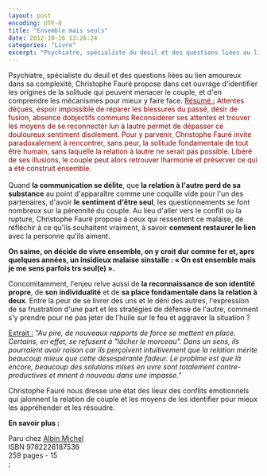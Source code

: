 ```yaml
---
layout: post
encoding: UTF-8
title: "Ensemble mais seuls"
date: 2012-10-16 13:26:24
categories: "Livre"
excerpt: "Psychiatre, spécialiste du deuil et des questions liées au lien amoureux dans sa complexité, Christophe Fauré propose dans cet ouvrage d'identifier les origines de la solitude qui peuvent menacer le couple, et d'en comprendre les mécanismes pour mieux y faire face."
---
```

Psychiatre, spécialiste du deuil et des questions liées au lien amoureux dans sa complexité, Christophe Fauré propose dans cet ouvrage d'identifier les origines de la solitude qui peuvent menacer le couple, et d'en comprendre les mécanismes pour mieux y faire face.
<font color="3366FF"><span style="background-color: rgb(192, 192, 192);"><font color="800000"><span style="background-color: rgb(255, 255, 255);"><u>Résumé :</u> Attentes déçues, espoir impossible de réparer les blessures du passé, désir de fusion, absence dobjectifs communs Reconsidérer ses attentes et trouver les moyens de se reconnecter lun à lautre permet de dépasser ce douloureux sentiment disolement. Pour y parvenir, Christophe Fauré invite paradoxalement à rencontrer, sans peur, la solitude fondamentale de tout être humain, sans laquelle la relation à lautre ne serait pas possible. Libéré de ses illusions, le couple peut alors retrouver lharmonie et préserver ce qui a été construit ensemble.</span></font>  
</span></font>  
Quand **la communication se délite**, que **la relation à l'autre perd de sa substance** au point d'apparaître comme une coquille vide pour l'un des partenaires, d'avoir **le sentiment d'être seul**, les questionnements se font nombreux sur la pérennité du couple. Au lieu d'aller vers le conflit ou la rupture, Christophe Fauré propose à ceux qui ressentent ce malaise, de réfléchir à ce qu'ils souhaitent vraiment, à savoir **comment restaurer le lien** avec la personne qu'ils aiment.  
  
**On saime, on décide de vivre ensemble, on y croit dur comme fer et, aprs quelques années, un insidieux malaise sinstalle : « On est ensemble mais je me sens parfois trs seul(e) ».**  
  
Concomitamment, l'enjeu relve aussi de **la reconnaissance de son identité propre**, de **son individualité** et de **sa place fondamentale dans la relation à deux**. Entre la peur de se livrer des uns et le déni des autres, l'expression de sa frustration d'une part et les stratégies de défense de l'autre, comment s'y prendre pour ne pas jeter de l'huile sur le feu et aggraver la situation ?  
  
<u>Extrait :</u> _"Au pire, de nouveaux rapports de force se mettent en place. Certains, en effet, se refusent à "lâcher le morceau". Dans un sens, ils pourraient avoir raison car ils perçoivent intuitivement que la relation mérite beaucoup mieux que cette désespérante fadeur. Le problme est que là encore, beaucoup des solutions mises en uvre sont totalement contre-productives et mnent à nouveau dans une impasse."_  
  
Christophe Fauré nous dresse une état des lieux des conflits émotionnels qui jalonnent la relation de couple et les moyens de les identifier pour mieux les appréhender et les résoudre.  
  
**En savoir plus :**  
  
Paru chez [Albin Michel](http://www.albin-michel.fr/Ensemble-mais-seuls-EAN=9782226187536)  
ISBN 9782226187536  
259 pages - 15   
  ;